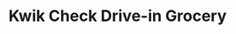 ---
title: "Kwik Check Drive-in Grocery"
url: /needville/kwik-check-drive-in-grocery/
shop: convenience
---